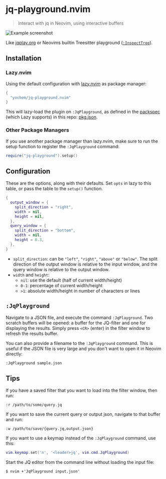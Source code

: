 # jq-playground.nvim

> Interact with jq in Neovim, using interactive buffers

![Example screenshot](example/screenshot.png)

Like [jqplay.org](https://jqplay.org) or Neovims builtin Treesitter playground
([`:InspectTree`](https://neovim.io/doc/user/treesitter.html#%3AInspectTree)).

## Installation

### Lazy.nvim

Using the default configuration with
[lazy.nvim](https://github.com/folke/lazy.nvim) as package manager:

```lua
{
  "yochem/jq-playground.nvim"
}
```

This will lazy-load the plugin on `:JqPlayground`, as defined in the
[packspec](https://github.com/neovim/packspec) (which Lazy supports) in this
repo: [pkg.json](./pkg.json).

### Other Package Managers

If you use another package manager than lazy.nvim, make sure to run the setup
function to register the `:JqPlayground` command:

```lua
require("jq-playground").setup()
```

## Configuration

These are the options, along with their defaults. Set `opts` in lazy to this
table, or pass the table to the `setup()` function.

```lua
{
  output_window = {
    split_direction = "right",
    width = nil,
    height = nil,
  },
  query_window = {
    split_direction = "bottom",
    width = nil,
    height = 0.3,
  },
}
```

- `split_direction`: can be `"left"`, `"right"`, `"above"` or `"below"`. The
  split direction of the output window is relative to the input window, and the
  query window is relative to the output window.
- `width` and `height`:
  - `nil`: use the default (half of current width/height)
  - `0-1`: percentage of current width/height
  - `>1`: absolute width/height in number of characters or lines

## `:JqPlayground`

Navigate to a JSON file, and execute the command `:JqPlayground`. Two scratch
buffers will be opened: a buffer for the JQ-filter and one for displaying the
results. Simply press `<CR>` (enter) in the filter window to refresh the
results buffer.

You can also provide a filename to the `:JqPlayground` command. This is useful
if the JSON file is very large and you don't want to open it in Neovim
directly:

```
:JqPlayground sample.json
```

## Tips

If you have a saved filter that you want to load into the filter window, then
run:

```
:r /path/to/some/query.jq
```

If you want to save the current query or output json, navigate to that buffer
and run:

```
:w /path/to/save/{query.jq,output.json}
```

If you want to use a keymap instead of the `:JqPlayground` command, use this:

```lua
vim.keymap.set('n', '<leader>jq', vim.cmd.JqPlayground)
```

Start the JQ editor from the command line without loading the input file:

```
$ nvim +'JqPlayground input.json'
```
